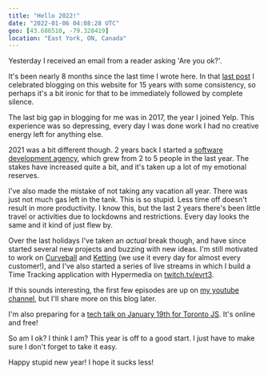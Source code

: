 ```yaml
---
title: "Hello 2022!"
date: "2022-01-06 04:08:28 UTC"
geo: [43.686510, -79.328419]
location: "East York, ON, Canada"
---
```


Yesterday I received an email from a reader asking 'Are you ok?'.

It's been nearly 8 months since the last time I wrote here. In that
[last post][1] I celebrated blogging on this website for 15 years with
some consistency, so perhaps it's a bit ironic for that to be immediately
followed by complete silence. 

The last big gap in blogging for me was in 2017, the year I joined Yelp.
This experience was so depressing, every day I was done work I had no
creative energy left for anything else.

2021 was a bit different though. 2 years back I started a [software
development agency][2], which grew from 2 to 5 people in the last year.
The stakes have increased quite a bit, and it's taken up a lot of my
emotional reserves.

I've also made the mistake of not taking any vacation all year. There was
just not much gas left in the tank. This is so stupid. Less time off doesn't
result in more productivity. I know this, but the last 2 years there's been
little travel or activities due to lockdowns and restrictions. Every day
looks the same and it kind of just flew by.

Over the last holidays I've taken an _actual_ break though, and have since
started several new projects and buzzing with new ideas. I'm still motivated
to work on [Curveball][3] and [Ketting][4] (we use it every day for almost
every customer!), and I've also started a series of live streams in which
I build a Time Tracking application with Hypermedia on [twitch.tv/evrt3][5].

If this sounds interesting, the first few episodes are up on
[my youtube channel][6], but I'll share more on this blog later.

I'm also preparing for a [tech talk on January 19th for Toronto JS][7]. It's
online and free!

So am I ok? I think I am? This year is off to a good start. I just have to
make sure I don't forget to take it easy.

Happy stupid new year! I hope it sucks less!

[1]: https://evertpot.com/15-years/
[2]: https://www.linkedin.com/company/bad-gateway/
[3]: https://curveballjs.org/
[4]: https://github.com/badgateway/ketting
[5]: https://twitch.tv/evrt3
[6]: https://www.youtube.com/watch?v=U2s71iF-6wQ&list=PLqqoUVHAFAYPn3obbnhpbPSI3tdzIqc64
[7]: https://www.meetup.com/torontojs/events/282129869/
